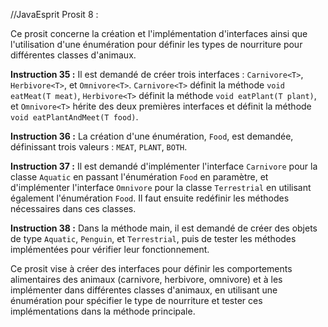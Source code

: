 
//JavaEsprit
Prosit 8 :

Ce prosit concerne la création et l'implémentation d'interfaces ainsi que l'utilisation d'une énumération pour définir les types de nourriture pour différentes classes d'animaux.

**Instruction 35 :**
Il est demandé de créer trois interfaces : `Carnivore<T>`, `Herbivore<T>`, et `Omnivore<T>`. `Carnivore<T>` définit la méthode `void eatMeat(T meat)`, `Herbivore<T>` définit la méthode `void eatPlant(T plant)`, et `Omnivore<T>` hérite des deux premières interfaces et définit la méthode `void eatPlantAndMeet(T food)`.

**Instruction 36 :**
La création d'une énumération, `Food`, est demandée, définissant trois valeurs : `MEAT`, `PLANT`, `BOTH`.

**Instruction 37 :**
Il est demandé d'implémenter l'interface `Carnivore` pour la classe `Aquatic` en passant l'énumération `Food` en paramètre, et d'implémenter l'interface `Omnivore` pour la classe `Terrestrial` en utilisant également l'énumération `Food`. Il faut ensuite redéfinir les méthodes nécessaires dans ces classes.

**Instruction 38 :**
Dans la méthode main, il est demandé de créer des objets de type `Aquatic`, `Penguin`, et `Terrestrial`, puis de tester les méthodes implémentées pour vérifier leur fonctionnement.

Ce prosit vise à créer des interfaces pour définir les comportements alimentaires des animaux (carnivore, herbivore, omnivore) et à les implémenter dans différentes classes d'animaux, en utilisant une énumération pour spécifier le type de nourriture et tester ces implémentations dans la méthode principale.